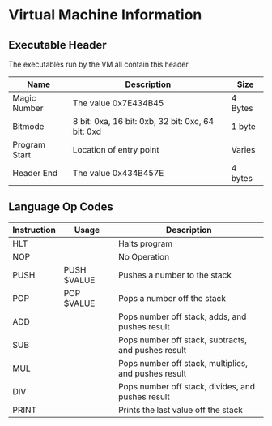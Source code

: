 # Virtual Machine Information

## Executable Header

The executables run by the VM all contain this header

| Name  | Description| Size
|-------|------------|------
| Magic Number | The value 0x7E434B45 | 4 Bytes
| Bitmode | 8 bit: 0xa, 16 bit: 0xb, 32 bit: 0xc, 64 bit: 0xd| 1 byte
| Program Start | Location of entry point | Varies
| Header End | The value 0x434B457E | 4 bytes

## Language Op Codes

| Instruction   | Usage          | Description
| --------------| ---------------| ------------
| HLT           |                |Halts program
| NOP           |                | No Operation
| PUSH          | PUSH $VALUE    |Pushes a number to the stack
| POP           | POP $VALUE     |Pops a number off the stack
| ADD           |                |Pops number off stack, adds, and pushes result
| SUB           |                |Pops number off stack, subtracts, and pushes result
| MUL           |                |Pops number off stack, multiplies, and pushes result
| DIV           |                |Pops number off stack, divides, and pushes result
| PRINT         |                |Prints the last value off the stack
